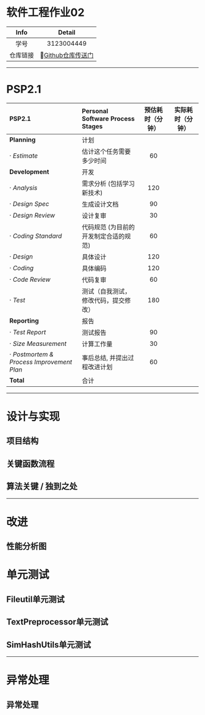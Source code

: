 # 软件工程作业02

| Info |                         Detail                          |
|:----:|:-------------------------------------------------------:|
|  学号  |                       3123004449                        | 
| 仓库链接 | 🔗[Github仓库传送门](https://github.com/lin-snow/3123004449) |

---

# PSP2.1

| PSP2.1                                    | Personal Software Process Stages | 预估耗时（分钟） | 实际耗时（分钟） |
|:------------------------------------------|:---------------------------------|:--------:|:--------:|
| **Planning**                              | 计划                               |          |          |
| · _Estimate_                              | 估计这个任务需要多少时间                     |    60    |          |
| **Development**                           | 开发                               |          |          |
| · _Analysis_                              | 需求分析 (包括学习新技术)                   |   120    |          |
| · _Design Spec_                           | 生成设计文档                           |    90    |          |
| · _Design Review_                         | 设计复审                             |    30    |          |
| · _Coding Standard_                       | 代码规范 (为目前的开发制定合适的规范)             |    60    |          |
| · _Design_                                | 具体设计                             |   120    |          |
| · _Coding_                                | 具体编码                             |   120    |          |
| · _Code Review_                           | 代码复审                             |    60    |          |
| · _Test_                                  | 测试（自我测试，修改代码，提交修改）               |   180    |          |
| **Reporting**                             | 报告                               |          |          |
| · _Test Report_                           | 测试报告                             |    90    |          |
| · _Size Measurement_                      | 计算工作量                            |    30    |          |
| · _Postmortem & Process Improvement Plan_ | 事后总结, 并提出过程改进计划                  |    60    |          | 
| **Total**                                 | 合计                               |          |          |

---

# 设计与实现
## 项目结构

## 关键函数流程

## 算法关键 / 独到之处

---

# 改进
## 性能分析图

# 单元测试
## Fileutil单元测试

## TextPreprocessor单元测试

## SimHashUtils单元测试

---

# 异常处理
## 异常处理
